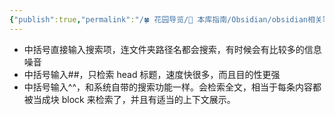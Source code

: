 ```yaml
---
{"publish":true,"permalink":"/🍀 花园导览/🧰 本库指南/Obsidian/obsidian相关笔记/obsidian的中括号搜索的技巧.md","title":"obsidian的中括号搜索的技巧","created":"2022-06-09","modified":"2023-03-14","cssclasses":""}
---
```



- 中括号直接输入搜索项，连文件夹路径名都会搜索，有时候会有比较多的信息噪音
- 中括号输入##，只检索 head 标题，速度快很多，而且目的性更强
- 中括号输入^^，和系统自带的搜索功能一样。会检索全文，相当于每条内容都被当成块 block 来检索了，并且有适当的上下文展示。